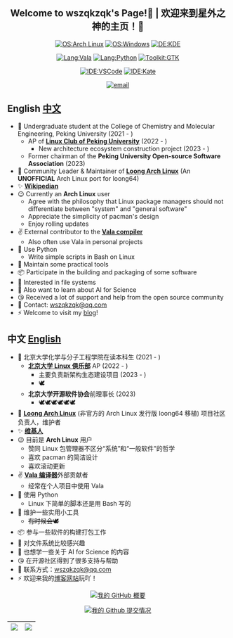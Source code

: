 <div align="center">

## Welcome to wszqkzqk's Page!👋 | 欢迎来到星外之神的主页！👋

[![OS:Arch Linux](https://img.shields.io/badge/OS-Arch%20Linux-blue?style=flat-square&logo=arch-linux)](https://archlinux.org)
[![OS:Windows](https://img.shields.io/badge/OS-Windows-blue?style=flat-square&logo=Windows)](https://windows.com)
[![DE:KDE](https://img.shields.io/badge/DE-KDE-blue?style=flat-square&logo=KDE)](https://www.kde.org)

[![Lang:Vala](https://img.shields.io/badge/Lang-Vala-blue?style=flat-square&logo=vala)](https://vala.dev/)
[![Lang:Python](https://img.shields.io/badge/Lang-Python-blue?style=flat-square&logo=python)](https://www.python.org/)
[![Toolkit:GTK](https://img.shields.io/badge/Toolkit-GTK-blue?style=flat-square&logo=gtk)](https://www.gtk.org/)

[![IDE:VSCode](https://img.shields.io/badge/IDE-VSCode-blue?style=flat-square&logo=visualstudiocode)](https://code.visualstudio.com/)
[![IDE:Kate](https://img.shields.io/badge/IDE-Kate-blue?style=flat-square&logo=kate)](https://kate-editor.org)

[![email](https://img.shields.io/badge/Email-wszqkzqk@qq.com-blue?style=flat-square&logo=gmail)](mailto:wszqkzqk@qq.com)

</div>

## English [中文](#中文-English)

- 🧪 Undergraduate student at the College of Chemistry and Molecular Engineering, Peking University (2021 - )
  - AP of [**Linux Club of Peking University**](https://github.com/lcpu-club) (2022 - )
    - New architecture ecosystem construction project (2023 - )
  - Former chairman of the **Peking University Open-source Software Association** (2023)
- 🐉 Community Leader & Maintainer of [**Loong Arch Linux**](https://github.com/lcpu-club/loongarch-packages) (An **UNOFFICIAL** Arch Linux port for loong64)
- ✨ [**Wikipedian**](https://zh.wikipedia.org/wiki/User:%E6%98%9F%E5%A4%96%E4%B9%8B%E7%A5%9E)
- 😉 Currently an **Arch Linux** user
  - Agree with the philosophy that Linux package managers should not differentiate between "system" and "general software"
  - Appreciate the simplicity of pacman's design
  - Enjoy rolling updates
- ✌️ External contributor to the [**Vala compiler**](https://gitlab.gnome.org/GNOME/vala)
  - Also often use Vala in personal projects
- 🐍 Use Python
  - Write simple scripts in Bash on Linux
- 🔧 Maintain some practical tools
- 📦 Participate in the building and packaging of some software
- 📄 Interested in file systems
- 🧬 Also want to learn about AI for Science
- 😘 Received a lot of support and help from the open source community
- 💬 Contact: wszqkzqk@qq.com
- ⚡ Welcome to visit my [blog](https://wszqkzqk.github.io/)!

## 中文 [English](#English-中文)

- 🧪 北京大学化学与分子工程学院在读本科生 (2021 - )
  - [**北京大学 Linux 俱乐部**](https://github.com/lcpu-club) AP (2022 - )
    - 主要负责新架构生态建设项目 (2023 - )
    - 🕊
  - **北京大学开源软件协会**前理事长 (2023)
    - 🕊🕊🕊🕊🕊🕊
- 🐉 [**Loong Arch Linux**](https://github.com/lcpu-club/loongarch-packages) (非官方的 Arch Linux 发行版 loong64 移植) 项目社区负责人，维护者
- ✨ [**维基人**](https://zh.wikipedia.org/wiki/User:%E6%98%9F%E5%A4%96%E4%B9%8B%E7%A5%9E)
- 😉 目前是 **Arch Linux** 用户
  - 赞同 Linux 包管理器不区分“系统”和“一般软件”的哲学
  - 喜欢 pacman 的简洁设计
  - 喜欢滚动更新
- ✌️ [**Vala 编译器**](https://gitlab.gnome.org/GNOME/vala)外部贡献者
  - 经常在个人项目中使用 Vala
- 🐍 使用 Python
  - Linux 下简单的脚本还是用 Bash 写的
- 🔧 维护一些实用小工具
  - ~~有时候会🕊~~
- 📦 参与一些软件的构建打包工作
- 📄 对文件系统比较感兴趣
- 🧬 也想学一些关于 AI for Science 的内容
- 😘 在开源社区得到了很多支持与帮助
- 💬 联系方式：wszqkzqk@qq.com
- ⚡ 欢迎来我的[博客网站](https://wszqkzqk.github.io/)玩吖！

<div align="center">

[![我的 GitHub 概要](https://github-readme-stats.vercel.app/api?username=wszqkzqk&bg_color=0D1117&text_color=FFFFFF&count_private=true&show_icons=true&hide_border=true&include_all_commits=true)](https://github.com/wszqkzqk)

[![我的 Github 提交情况](http://github-profile-summary-cards.vercel.app/api/cards/profile-details?username=wszqkzqk&theme=github_dark)](https://github.com/wszqkzqk)

|[![](http://github-profile-summary-cards.vercel.app/api/cards/most-commit-language?username=wszqkzqk&theme=github_dark)](https://github.com/wszqkzqk)|[![](http://github-profile-summary-cards.vercel.app/api/cards/productive-time?username=wszqkzqk&theme=github_dark&utcOffset=8)](https://github.com/wszqkzqk)|
|---|---|

</div>
